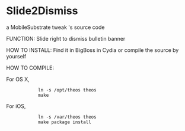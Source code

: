 Slide2Dismiss
=============

a MobileSubstrate tweak 's source code

FUNCTION: Slide right to dismiss bulletin banner

HOW TO INSTALL: Find it in BigBoss in Cydia or compile the source by yourself

HOW TO COMPILE: 

For OS X, 
                
                ln -s /opt/theos theos
                make
                
For iOS, 
                
                ln -s /var/theos theos
                make package install
